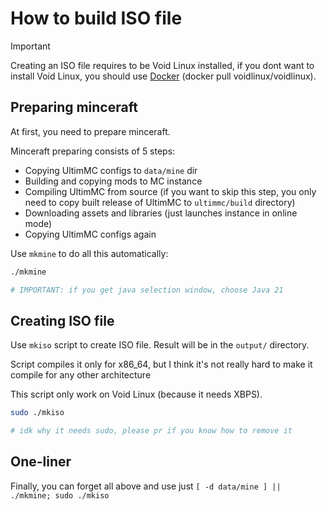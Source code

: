 # How to build ISO file

> [!IMPORTANT]  
> Creating an ISO file requires to be Void Linux installed, if you dont want to install Void Linux, you should use [Docker](https://www.docker.com) (docker pull voidlinux/voidlinux).

## Preparing minceraft

At first, you need to prepare minceraft.

Minceraft preparing consists of 5 steps:

- Copying UltimMC configs to `data/mine` dir
- Building and copying mods to MC instance
- Compiling UltimMC from source (if you want to skip this step, you only need to copy built release of UltimMC to `ultimmc/build` directory)
- Downloading assets and libraries (just launches instance in online mode)
- Copying UltimMC configs again

Use `mkmine` to do all this automatically:

```bash
./mkmine

# IMPORTANT: if you get java selection window, choose Java 21
```

## Creating ISO file

Use `mkiso` script to create ISO file. Result will be in the `output/` directory.

Script compiles it only for x86_64, but I think it's not really hard to make it compile for any other architecture

This script only work on Void Linux (because it needs XBPS).

```bash
sudo ./mkiso

# idk why it needs sudo, please pr if you know how to remove it
```

## One-liner

Finally, you can forget all above and use just `[ -d data/mine ] || ./mkmine; sudo ./mkiso`
